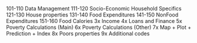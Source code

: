 101-110 Data Management
111-120 Socio-Economic Household Specifics
121-130 House properties
131-140 Food Expenditures
141-150 NonFood Expenditures
151-160 Food Calories
3x Income
4x Loans and Finance
5x Poverty Calculations (Main) 
6x Poverty Calculations (Other)
7x Map + Plot + Prediction + Index
8x Poors properties
9x Additional codes